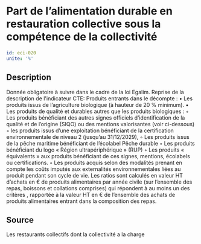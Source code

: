 # Part de l’alimentation durable en restauration collective sous la compétence de la collectivité
```yaml
id: eci-020
unite: '%'
```
## Description
Donnée obligatoire à suivre dans le cadre de la loi Egalim.
Reprise de la description de l'indicateur CTE:
Produits entrants dans le décompte :
• Les produits issus de l’agriculture biologique (à hauteur de 20 % minimum).
• Les produits de qualité et durables autres que les produits biologiques :
◦ Les produits bénéficiant des autres signes officiels d’identification de la qualité et de l’origine (SIQO) ou des mentions valorisantes (voir ci-dessous)
◦  les produits issus d’une exploitation bénéficiant de la certification environnementale de niveau 2 (jusqu’au 31/12/2029),
◦ Les produits issus de la pêche maritime bénéficiant de l’écolabel Pêche durable
◦ Les produits bénéficiant du logo « Région ultrapériphérique » (RUP)
◦ Les produits « équivalents » aux produits bénéficiant de ces signes, mentions, écolabels ou certifications.
◦ Les produits acquis selon des modalités prenant en compte les coûts imputés aux externalités environnementales liées au produit pendant son cycle de vie.
Les ratios sont calculés en valeur HT d’achats en € de produits alimentaires par année civile (sur l’ensemble des repas, boissons et collations comprises) qui répondent à au moins un des critères , rapportée à la valeur HT en € de l’ensemble des achats de produits alimentaires entrant dans la composition des repas.

## Source
Les restaurants collectifs dont la collectivité a la charge

